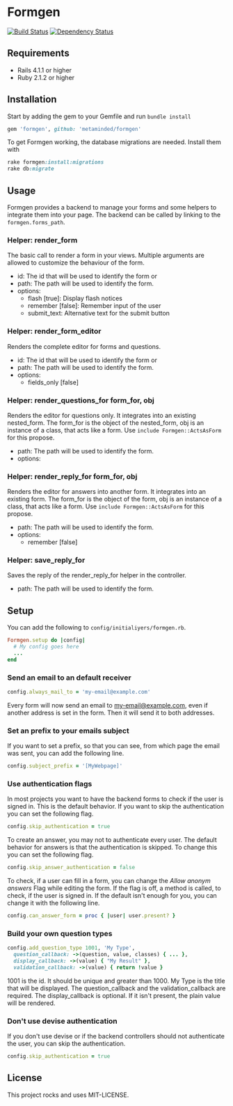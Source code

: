 # Formgen

[![Build Status](https://travis-ci.org/simkimsia/UtilityBehaviors.png)](https://travis-ci.org/hanspolo/formgen)
[![Dependency Status](https://gemnasium.com/renspr/bsat.svg)](https://gemnasium.com/hanspolo/formgen)

## Requirements

* Rails 4.1.1 or higher
* Ruby 2.1.2 or higher

## Installation

Start by adding the gem to your Gemfile and run `bundle install`
```ruby
gem 'formgen', github: 'metaminded/formgen'
```

To get Formgen working, the database migrations are needed.
Install them with

```ruby
rake formgen:install:migrations
rake db:migrate
```

## Usage

Formgen provides a backend to manage your forms and some helpers to integrate them into your page.
The backend can be called by linking to the `formgen.forms_path`.

### Helper: render_form
The basic call to render a form in your views.
Multiple arguments are allowed to customize the behaviour of the form.

* id: The id that will be used to identify the form
or
* path: The path will be used to identify the form.
* options:
  * flash [true]: Display flash notices
  * remember [false]: Remember input of the user
  * submit_text: Alternative text for the submit button

### Helper: render_form_editor
Renders the complete editor for forms and questions.

* id: The id that will be used to identify the form
or
* path: The path will be used to identify the form.
* options:
  * fields_only [false]

### Helper: render_questions_for form_for, obj
Renders the editor for questions only.
It integrates into an existing nested_form.
The form_for is the object of the nested_form, obj is an instance of a class, that acts like a form.
Use `include Formgen::ActsAsForm` for this propose.

* path: The path will be used to identify the form.
* options:

### Helper: render_reply_for form_for, obj
Renders the editor for answers into another form.
It integrates into an existing form.
The form_for is the object of the form, obj is an instance of a class, that acts like a form.
Use `include Formgen::ActsAsForm` for this propose.

* path: The path will be used to identify the form.
* options:
  * remember [false]

### Helper: save_reply_for
Saves the reply of the render_reply_for helper in the controller.

* path: The path will be used to identify the form.

## Setup
You can add the following to `config/initialiyers/formgen.rb`.
```ruby
Formgen.setup do |config|
  # My config goes here
  ...
end
```

### Send an email to an default receiver
```ruby
config.always_mail_to = 'my-email@example.com'
```
Every form will now send an email to my-email@example.com, even if another address is set in the form.
Then it will send it to both addresses.

### Set an prefix to your emails subject
If you want to set a prefix, so that you can see, from which page the email was sent, you can add the following line.
```ruby
config.subject_prefix = '[MyWebpage]'
```

### Use authentication flags
In most projects you want to have the backend forms to check if the user is signed in.
This is the default behavior.
If you want to skip the authentication you can set the following flag.
```ruby
config.skip_authentication = true
```

To create an answer, you may not to authenticate every user.
The default behavior for answers is that the authentication is skipped.
To change this you can set the following flag.
```ruby
config.skip_answer_authentication = false
```

To check, if a user can fill in a form, you can change the *Allow anonym answers* Flag while editing the form.
If the flag is off, a method is called, to check, if the user is signed in.
If the default isn't enough for you, you can change it with the following line.
```ruby
config.can_answer_form = proc { |user| user.present? }
```

### Build your own question types
```ruby
config.add_question_type 1001, 'My Type',
  question_callback: ->(question, value, classes) { ... },
  display_callback: ->(value) { "My Result" },
  validation_callback: ->(value) { return !value }
```
1001 is the id. It should be unique and greater than 1000.
My Type is the title that will be displayed.
The question_callback and the validation_callback are required.
The display_callback is optional. If it isn't present, the plain value will be rendered.

### Don't use devise authentication
If you don't use devise or if the backend controllers should not authenticate the user, you can skip the authentication.
```ruby
config.skip_authentication = true
```

## License

This project rocks and uses MIT-LICENSE.
